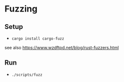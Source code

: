 # Fuzzing

## Setup

* `cargo install cargo-fuzz`

see also https://www.wzdftpd.net/blog/rust-fuzzers.html

## Run

* `./scripts/fuzz`
